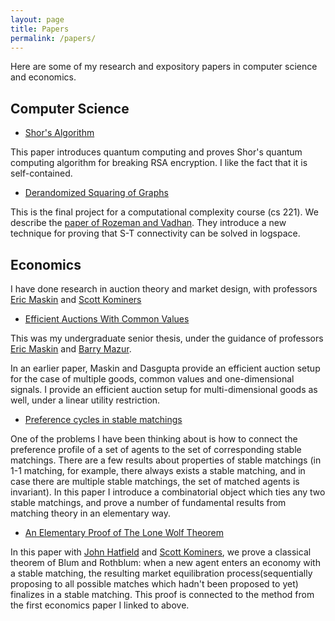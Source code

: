 ```yaml
---
layout: page
title: Papers
permalink: /papers/
---
```

Here are some of my research and expository papers in computer science and economics.


## Computer Science

*   [Shor's Algorithm](/assets/pdf/Shor.pdf)

This paper introduces quantum computing and proves Shor's quantum computing algorithm for breaking RSA encryption. I like the fact that it is self-contained.

*   [Derandomized Squaring of Graphs](/assets/pdf/Derandsq.pdf)

This is the final project for a computational complexity course (cs 221). We describe the [paper of Rozeman and Vadhan](https://people.seas.harvard.edu/~salil/research/derand_squaring-abs.html). They introduce a new technique for proving that S-T connectivity can be solved in logspace.

## Economics

I have done research in auction theory and market design, with professors [Eric Maskin](https://scholar.harvard.edu/maskin/home) and [Scott Kominers](https://www.hbs.edu/faculty/Pages/profile.aspx?facId=500905)

* [Efficient Auctions With Common Values](/assets/pdf/efficient_auctions.pdf) <a name="sometext"></a>

This was my undergraduate senior thesis, under the guidance of professors [Eric Maskin](https://scholar.harvard.edu/maskin/home) and [Barry Mazur](http://www.math.harvard.edu/~mazur/).

In an earlier paper, Maskin and Dasgupta provide an efficient auction setup for the case of multiple goods, common values and one-dimensional signals. I provide an efficient auction setup for multi-dimensional goods as well, under a linear utility restriction.

* [Preference cycles in stable matchings](/assets/pdf/Prefcycle.pdf)

One of the problems I have been thinking about is how to connect the preference profile of a set of agents to the set of corresponding stable matchings. There are a few results about properties of stable matchings (in 1-1 matching, for example, there always exists a stable matching, and in case there are multiple stable matchings, the set of matched agents is invariant). In this paper I introduce a combinatorial object which ties any two stable matchings, and prove a number of fundamental results from matching theory in an elementary way.

* [An Elementary Proof of The Lone Wolf Theorem](/assets/pdf/lonewolf.pdf)

In this paper with [John Hatfield](https://www.mccombs.utexas.edu/Directory/Profiles/Hatfield-John) and [Scott Kominers](https://www.hbs.edu/faculty/Pages/profile.aspx?facId=500905), we prove a classical theorem of Blum and Rothblum: when a new agent enters an economy with a stable matching, the resulting market equilibration process(sequentially proposing to all possible matches which hadn't been proposed to yet) finalizes in a stable matching. This proof is connected to the method from the first economics paper I linked to above.

